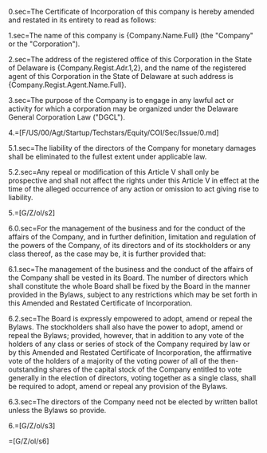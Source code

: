 0.sec=The Certificate of Incorporation of this company is hereby amended and restated in its entirety to read as follows:

1.sec=The name of this company is {Company.Name.Full} (the "Company" or the "Corporation").

2.sec=The address of the registered office of this Corporation in the State of Delaware is {Company.Regist.Adr.1,2}, and the name of the registered agent of this Corporation in the State of Delaware at such address is {Company.Regist.Agent.Name.Full}.

3.sec=The purpose of the Company is to engage in any lawful act or activity for which a corporation may be organized under the Delaware General Corporation Law ("DGCL").

4.=[F/US/00/Agt/Startup/Techstars/Equity/COI/Sec/Issue/0.md]

5.1.sec=The liability of the directors of the Company for monetary damages shall be eliminated to the fullest extent under applicable law.

5.2.sec=Any repeal or modification of this Article V shall only be prospective and shall not affect the rights under this Article V in effect at the time of the alleged occurrence of any action or omission to act giving rise to liability.

5.=[G/Z/ol/s2]

6.0.sec=For the management of the business and for the conduct of the affairs of the Company, and in further definition, limitation and regulation of the powers of the Company, of its directors and of its stockholders or any class thereof, as the case may be, it is further provided that:

6.1.sec=The management of the business and the conduct of the affairs of the Company shall be vested in its Board.  The number of directors which shall constitute the whole Board shall be fixed by the Board in the manner provided in the Bylaws, subject to any restrictions which may be set forth in this Amended and Restated Certificate of Incorporation.

6.2.sec=The Board is expressly empowered to adopt, amend or repeal the Bylaws.  The stockholders shall also have the power to adopt, amend or repeal the Bylaws; provided, however, that in addition to any vote of the holders of any class or series of stock of the Company required by law or by this Amended and Restated Certificate of Incorporation, the affirmative vote of the holders of a majority of the voting power of all of the then-outstanding shares of the capital stock of the Company entitled to vote generally in the election of directors, voting together as a single class, shall be required to adopt, amend or repeal any provision of the Bylaws.

6.3.sec=The directors of the Company need not be elected by written ballot unless the Bylaws so provide.

6.=[G/Z/ol/s3]

=[G/Z/ol/s6]
